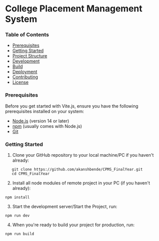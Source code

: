 # College Placement Management System 

### Table of Contents

- [Prerequisites](#prerequisites)
- [Getting Started](#getting-started)
- [Project Structure](#project-structure)
- [Development](#development)
- [Build](#build)
- [Deployment](#deployment)
- [Contributing](#contributing)
- [License](#license)

### Prerequisites

Before you get started with Vite.js, ensure you have the following prerequisites installed on your system:

- [Node.js](https://nodejs.org/) (version 14 or later)
- [npm](https://www.npmjs.com/) (usually comes with Node.js)
- [Git](https://git-scm.com/)

### Getting Started

1. Clone your GitHub repository to your local machine/PC if you haven't already:

```shell
   git clone https://github.com/akanshbende/CPMS_FinalYear.git
   cd CPMS_FinalYear
```

2. Install all node modules of remote project in your PC (if you haven't already):

```shell
npm install
```

3.  Start the development server/Start the Project, run:

```shell
npm run dev
```

4. When you're ready to build your project for production, run:

```shell
npm run build




